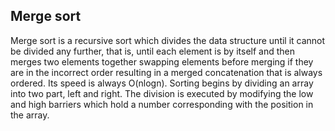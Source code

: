 ## Merge sort

Merge sort is a recursive sort which divides the data structure until it cannot be divided any further,
that is, until each element is by itself and then merges two elements together swapping elements before merging
if they are in the incorrect order resulting in a merged concatenation that is always ordered. Its speed is
always O(nlogn). Sorting begins by dividing an array into two part, left and right. The division is executed
by modifying the low and high barriers which hold a number corresponding with the position in the array.